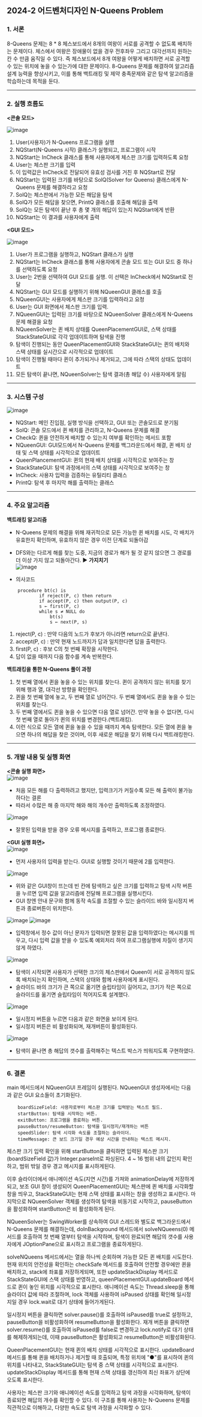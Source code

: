 ## 2024-2 어드벤처디자인 N-Queens Problem

### 1. 서론
 8-Queens 문제는 8 * 8 체스보드에서 8개의 여왕이 서로를 공격할 수 없도록 배치하      는 문제이다. 체스에서 여왕은 장애물이 없을 경우 전후좌우 그리고 대각선까지 원하는      칸 수 만큼 움직일 수 있다. 즉 체스보드에서 8개 여왕을 어떻게 배치하면 서로 공격할      수 있는 위치에 놓을 수 있는가에 대한 문제이다. 8-Queens 문제를 해결하여 알고리즘      설계 능력을 향상시키고, 이를 통해 백트래킹 및 제약 충족문제와 같은 탐색 알고리즘을      학습하는데 목적을 둔다. 

---

### 2. 실행 흐름도

 **<콘솔 모드>**
 
 ![image](https://github.com/user-attachments/assets/4361049b-ebf9-4bc8-ad9e-a0ed23edfcf4)

1. User(사용자)가 N-Queens 프로그램을 실행
2. NQStart(N-Queens 시작) 클래스가 실행되고, 프로그램이 시작
3. NQStart는 InCheck 클래스를 통해 사용자에게 체스판 크기를 입력하도록 요청
4. User는 체스판 크기를 입력
5. 이 입력값은 InCheck로 전달되어 유효성 검사를 거친 후 NQStart로 전달
6. NQStart는 입력된 크기를 바탕으로 SolQ(Solver for Queens) 클래스에게 N-Queens 문제를 해결하라고 요청
7. SolQ는 체스판에서 가능한 모든 해답을 탐색
8. SolQ가 모든 해답을 찾으면, PrintQ 클래스를 호출해 해답을 출력
9. SolQ는 모든 탐색이 끝난 후 총 몇 개의 해답이 있는지 NQStart에게 반환
10. NQStart는 이 결과를 사용자에게 출력


**<GUI 모드>**

![image](https://github.com/user-attachments/assets/68b49aa3-2049-4363-bb5a-c3613348486e)

1. User가 프로그램을 실행하고, NQStart 클래스가 실행
2. NQStart는 InCheck 클래스를 통해 사용자에게 콘솔 모드 또는 GUI 모드 중 하나를 선택하도록 요청
3. User는 2번을 선택하여 GUI 모드를 실행. 이 선택은 InCheck에서 NQStart로 전달
4. NQStart는 GUI 모드를 실행하기 위해 NQueenGUI 클래스를 호출
5. NQueenGUI는 사용자에게 체스판 크기를 입력하라고 요청
6. User는 GUI 화면에서 체스판 크기를 입력.
7. NQueenGUI는 입력된 크기를 바탕으로 NQueenSolver 클래스에게 N-Queens 문제 해결을 요청
8. NQueenSolver는 퀸 배치 상태를 QueenPlacementGUI로, 스택 상태를 StackStateGUI로 각각 업데이트하며 탐색을 진행
9. 탐색이 진행되는 동안 QueenPlacementGUI와 StackStateGUI는 퀸의 배치와 스택 상태를 실시간으로 시각적으로 업데이트
10. 탐색이 진행될 때마다 퀸이 추가되거나 제거되고, 그에 따라 스택의 상태도 업데이트
11. 모든 탐색이 끝나면, NQueenSolver는 탐색 결과(총 해답 수) 사용자에게 알림

---

### 3. 시스템 구성

![image](https://github.com/user-attachments/assets/51580e90-7ae2-44dc-9dbd-407032f052fe)


- NQStart: 메인 진입점, 실행 방식을 선택하고, GUI 또는 콘솔모드로 분기됨
- SolQ: 콘솔 모드에서 퀸 배치를 관리하고, N-Queens 문제를 해결
- CheckQ: 퀸을 안전하게 배치할 수 있는지 여부를 확인하는 메서드 포함
- NQueenGUI: GUI모드에서 N-Queens 문제를 백그라운드에서 해결, 퀸 배치 상태 및 스택 상태를 시각적으로 업데이트
- QueenPlancementGUI: 퀸의 현재 배치 상태를 시각적으로 보여주는 창
- StackStateGUI: 탐색 과정에서의 스택 상태를 시각적으로 보여주는 창
- InCheck: 사용자 입력을 검증하는 유틸리티 클래스
- PrintQ: 탐색 후 마지막 해를 출력하는 클래스


---

### 4. 주요 알고리즘
**백트래킹 알고리즘**
- N-Queens 문제의 해결을 위해 재귀적으로 모든 가능한 퀸 배치를 시도, 각 배치가         유효한지 확인하며, 유효하지 않은 경우 이전 단계로 되돌아감
- DFS와는 다르게 해를 찾는 도중, 지금의 경로가 해가 될 것 같지 않으면 그 경로를         더 이상 가지 않고 되돌아간다. ▶ **가지치기**  
  ![image](https://github.com/user-attachments/assets/fdd6658e-1154-492b-a80e-0db523252e33)

- 의사코드
```
	procedure bt(c) is 
    		if reject(P, c) then return   
    		if accept(P, c) then output(P, c)
    		s ← first(P, c)
    		while s ≠ NULL do
        		bt(s)
        		s ← next(P, s)
```  
1. reject(P, c) : 만약 다음의 노드가 후보가 아니라면 return으로 끝낸다.
2. accept(P, c) : 만약 현재 노드까지가 답과 일치한다면 답을 출력한다.
3. first(P, c) : 후보 C의 첫 번째 확장을 시작한다. 
4. 답이 없을 때까지 다음 함수를 계속 반복한다. 

**백트래킹을 통한 N-Queens 풀이 과정**
1. 첫 번째 열에서 퀸을 놓을 수 있는 위치를 찾는다. 퀸이 공격하지 않는 위치를 찾기 위해 행과 열, 대각선 방향을 확인한다.
2. 퀸을 첫 번째 열에 놓고, 두 번째 열로 넘어간다. 두 번째 열에서도 퀸을 놓을 수 있는 위치를 찾는다.
3. 두 번째 열에서도 퀸을 놓을 수 있으면 다음 열로 넘어간. 만약 놓을 수 없다면, 다시 첫 번째 열로 돌아가 퀸의 위치를 변경한다.(백트래킹).
4. 이런 식으로 모든 열에 퀸을 놓을 수 있을 때까지 계속 탐색한다. 모든 열에 퀸을 놓으면 하나의 해답을 찾은 것이며, 이후 새로운 해답을 찾기 위해 다시 백트래킹한다.

---

### 5. 개발 내용 및 실행 화면
**<콘솔 실행 화면>**  
![image](https://github.com/user-attachments/assets/1ec4278a-ecdc-4a4b-a6d7-93a0f4fce650)

- 처음 모든 해를 다 출력하려고 했지만, 입력크기가 커질수록 모든 해 출력이 
 불가능하다는 결론
- 따라서 수많은 해 중 마지막 해와 해의 개수만 출력하도록 조정하였다.

![image](https://github.com/user-attachments/assets/dd5fb4a1-832a-4f9e-88df-20717d69e938)

- 잘못된 입력을 받을 경우 오류 메시지를 출력하고, 프로그램 종료한다.


**<GUI 실행 화면>**  
![image](https://github.com/user-attachments/assets/af79a3ea-7827-4a9c-a14c-c24b34740447)

- 먼저 사용자의 입력을 받는다. GUI로 실행할 것이기 때문에 2를 입력한다.

![image](https://github.com/user-attachments/assets/7885f5d1-eb7a-4e33-85d7-a9a52f8a0a76)

- 위와 같은 GUI창이 뜨는데 빈 칸에 탐색하고 싶은 크기를 입력하고 탐색 시작 버튼을 누르면 입력 값을 알고리즘에 전달해 프로그램을 실행시킨다.
- GUI 창엔 안내 문구와 함께 동작 속도를 조절할 수 있는 슬라이드 바와 일시정지 버튼과 종료버튼이 위치한다.

![image](https://github.com/user-attachments/assets/e50ac07d-97bb-49a0-8d63-86bb44900407)
![image](https://github.com/user-attachments/assets/c699e96e-579c-4801-8956-b2215fa2de6f)

- 입력창에서 정수 값이 아닌 문자가 입력되면 잘못된 값을 입력하였다는 메시지를 띄우고, 다시 입력 값을 받을 수 있도록 예외처리 하여 프로그램실행에 차질이 생기지 않게 하였다.


![image](https://github.com/user-attachments/assets/3d98f3d7-9667-439c-ae45-e47042b5cf24)

- 탐색이 시작되면 사용자가 선택한 크기의 체스판에서 Queen이 서로 공격하지 않도록 배치되는지 확인하며, 스택의 상태와 함께 사용자에게 표시된다.
- 슬라이드 바의 크기가 큰 쪽으로 옮기면 슬립타임이 길어지고, 크기가 작은 쪽으로 슬라이드를 옮기면 슬립타임이 적어지도록 설계했다.

![image](https://github.com/user-attachments/assets/0fd6043a-02e1-4f1a-8fbb-28e36503bd1c)

- 일시정지 버튼을 누르면 다음과 같은 화면을 보이게 된다.
- 일시정지 버튼은 비 활성화되며, 재개버튼이 활성화된다.


![image](https://github.com/user-attachments/assets/6036b174-20e9-4ce5-b002-570e4d01f9ab)

- 탐색이 끝나면 총 해답의 갯수를 출력해주는 텍스트 박스가 띄워지도록 구현하였다.

---

### 6. 결론
main 메서드에서 NQueenGUI 프레임이 실행된다. 
NQueenGUI 생성자에서는 다음과 같은 GUI 요소들이 초기화된다.

```
	boardSizeField: 사용자로부터 체스판 크기를 입력받는 텍스트 필드.
	startButton: 탐색을 시작하는 버튼.
	exitButton: 프로그램을 종료하는 버튼.
	pauseButton/resumeButton: 탐색을 일시정지/재개하는 버튼
	speedSlider: 탐색 시각화 속도를 조절하는 슬라이더.
	timeMessage: 큰 보드 크기일 경우 예상 시간을 안내하는 텍스트 메시지.
```

체스판 크기 입력 확인을 위해 startButton을 클릭하면 입력된 체스판 크기 (boardSizeField 값)가 Integer.parseInt로 파싱된다. 4 ~ 16 범위 내의 값인지 확인하고, 범위 밖일 경우 경고 메시지를 표시하게된다.

이후 슬라이더에서 애니메이션 속도(지연 시간)를 가져와 animationDelay에 저장하게 되고,
보조 GUI 창이 생성되어 QueenPlacementGUI는 체스판에 퀸 배치를 시각화할 창을 띄우고,
 StackStateGUI는 현재 스택 상태를 표시하는 창을 생성하고 표시한다.
마지막으로 NQueenSolver 객체를 생성하여 탐색을 비동기로 시작하고, pauseButton을 활성화하며 startButton은 비 활성화하게 된다.

NQueenSolver는 SwingWorker를 상속하여 GUI 스레드와 별도로 백그라운드에서 N-Queens 문제를 해결하는데, doInBackground 메서드에서 solveNQueens(0) 메서드를 호출하여 첫 번째 열부터 탐색을 시작하며, 탐색이 완료되면 해답의 갯수를 사용자에게 JOptionPane으로 표시하고 프로그램을 종료하게된다.

solveNQueens 메서드에서는 열을 하나씩 순회하며 가능한 모든 퀸 배치를 시도한다. 현재 위치의 안전성을 확인하는 checkSafe 메서드를 호출하여 안전할 경우에만 퀸을 배치하고, stack에 좌표를 저장하게되며, 또한 updateStackDisplay 메서드로 StackStateGUI에 스택 상태를 반영하고, queenPlacementGUI.updateBoard 메서드로 퀸이 놓인 위치를 시각적으로 표시한다. 애니메이션 속도는 Thread.sleep을 통해 슬라이더 값에 따라 조절하며, lock 객체를 사용하여 isPaused 상태를 확인해 일시정지일 경우 lock.wait로 대기 상태에 들어가게된다.

일시정지 버튼을 클릭하면 solver.pause()를 호출하여 isPaused를 true로 설정하고, pauseButton을 비활성화하며 resumeButton을 활성화한다. 재개 버튼을 클릭하면 solver.resume()를 호출하여 isPaused를 false로 변경하고 lock.notify로 대기 상태를 해제하게되는데, 이때 pauseButton은 활성화되고 resumeButton은 비활성화된다.

QueenPlacementGUI는 현재 퀸의 배치 상태를 시각적으로 표시한다. updateBoard 메서드를 통해 퀸을 배치하거나 제거할 때 호출되며, 특정 위치에 "●"를 표시하여 퀸의 위치를 나타내고, StackStateGUI는 탐색 중 스택 상태를 시각적으로 표시한다. updateStackDisplay 메서드를 통해 현재 스택 상태를 갱신하여 최신 좌표가 상단에 오도록 표시한다.

사용자는 체스판 크기와 애니메이션 속도를 입력하고 탐색 과정을 시각화하며, 탐색이 종료되면 해답의 개수를 확인할 수 있다. 이 구조를 통해 사용자는 N-Queens 문제를 직관적으로 이해하고, 다양한 속도로 탐색 과정을 시각화할 수 있다.
